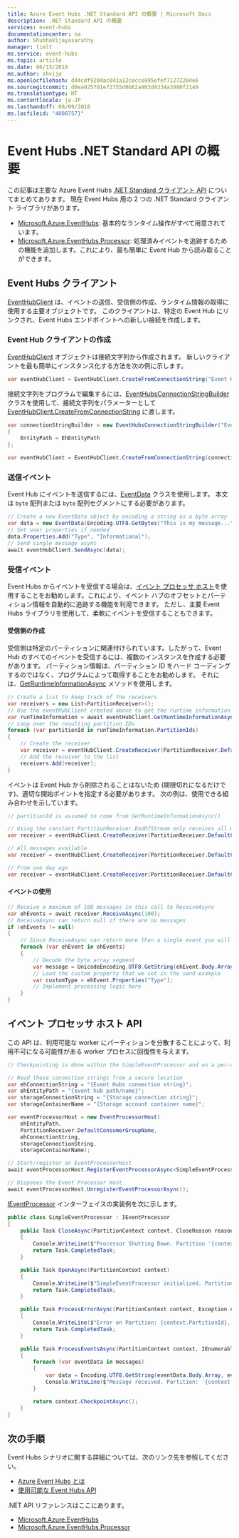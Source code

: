 ```yaml
---
title: Azure Event Hubs .NET Standard API の概要 | Microsoft Docs
description: .NET Standard API の概要
services: event-hubs
documentationcenter: na
author: ShubhaVijayasarathy
manager: timlt
ms.service: event-hubs
ms.topic: article
ms.date: 06/13/2018
ms.author: shvija
ms.openlocfilehash: d44cdf9204ac041a12cecce995efef71272204e6
ms.sourcegitcommit: d0ea925701e72755d0b62a903d4334a3980f2149
ms.translationtype: HT
ms.contentlocale: ja-JP
ms.lasthandoff: 08/09/2018
ms.locfileid: "40007571"
---
```

# <a name="event-hubs-net-standard-api-overview"></a>Event Hubs .NET Standard API の概要

この記事は主要な Azure Event Hubs [.NET Standard クライアント API](https://www.nuget.org/packages/Microsoft.Azure.EventHubs/) についてまとめてあります。 現在 Event Hubs 用の 2 つの .NET Standard クライアント ライブラリがあります。

* [Microsoft.Azure.EventHubs](/dotnet/api/microsoft.azure.eventhubs): 基本的なランタイム操作がすべて用意されています。
* [Microsoft.Azure.EventHubs.Processor](/dotnet/api/microsoft.azure.eventhubs.processor): 処理済みイベントを追跡するための機能を追加します。これにより、最も簡単に Event Hub から読み取ることができます。

## <a name="event-hubs-client"></a>Event Hubs クライアント

[EventHubClient](/dotnet/api/microsoft.azure.eventhubs.eventhubclient) は、イベントの送信、受信側の作成、ランタイム情報の取得に使用する主要オブジェクトです。 このクライアントは、特定の Event Hub にリンクされ、Event Hubs エンドポイントへの新しい接続を作成します。

### <a name="create-an-event-hubs-client"></a>Event Hub クライアントの作成

[EventHubClient](/dotnet/api/microsoft.azure.eventhubs.eventhubclient) オブジェクトは接続文字列から作成されます。 新しいクライアントを最も簡単にインスタンス化する方法を次の例に示します。

```csharp
var eventHubClient = EventHubClient.CreateFromConnectionString("Event Hubs connection string");
```

接続文字列をプログラムで編集するには、[EventHubsConnectionStringBuilder](/dotnet/api/microsoft.azure.eventhubs.eventhubsconnectionstringbuilder) クラスを使用して、接続文字列をパラメーターとして [EventHubClient.CreateFromConnectionString](/dotnet/api/microsoft.azure.eventhubs.eventhubclient#Microsoft_Azure_EventHubs_EventHubClient_CreateFromConnectionString_System_String_) に渡します。

```csharp
var connectionStringBuilder = new EventHubsConnectionStringBuilder("Event Hubs connection string")
{
    EntityPath = EhEntityPath
};

var eventHubClient = EventHubClient.CreateFromConnectionString(connectionStringBuilder.ToString());
```

### <a name="send-events"></a>送信イベント

Event Hub にイベントを送信するには、[EventData](/dotnet/api/microsoft.azure.eventhubs.eventdata) クラスを使用します。 本文は `byte` 配列または `byte` 配列セグメントにする必要があります。

```csharp
// Create a new EventData object by encoding a string as a byte array
var data = new EventData(Encoding.UTF8.GetBytes("This is my message..."));
// Set user properties if needed
data.Properties.Add("Type", "Informational");
// Send single message async
await eventHubClient.SendAsync(data);
```

### <a name="receive-events"></a>受信イベント

Event Hubs からイベントを受信する場合は、[イベント プロセッサ ホスト](#event-processor-host-apis)を使用することをお勧めします。これにより、イベント ハブのオフセットとパーティション情報を自動的に追跡する機能を利用できます。 ただし、主要 Event Hubs ライブラリを使用して、柔軟にイベントを受信することもできます。

#### <a name="create-a-receiver"></a>受信側の作成

受信側は特定のパーティションに関連付けられています。したがって、Event Hub のすべてのイベントを受信するには、複数のインスタンスを作成する必要があります。 パーティション情報は、パーティション ID をハード コーディングするのではなく、プログラムによって取得することをお勧めします。 それには、[GetRuntimeInformationAsync](/dotnet/api/microsoft.azure.eventhubs.eventhubclient#Microsoft_Azure_EventHubs_EventHubClient_GetRuntimeInformationAsync) メソッドを使用します。

```csharp
// Create a list to keep track of the receivers
var receivers = new List<PartitionReceiver>();
// Use the eventHubClient created above to get the runtime information
var runTimeInformation = await eventHubClient.GetRuntimeInformationAsync();
// Loop over the resulting partition IDs
foreach (var partitionId in runTimeInformation.PartitionIds)
{
    // Create the receiver
    var receiver = eventHubClient.CreateReceiver(PartitionReceiver.DefaultConsumerGroupName, partitionId, PartitionReceiver.EndOfStream);
    // Add the receiver to the list
    receivers.Add(receiver);
}
```

イベントは Event Hub から削除されることはないため (期限切れになるだけです)、適切な開始ポイントを指定する必要があります。 次の例は、使用できる組み合わせを示しています。

```csharp
// partitionId is assumed to come from GetRuntimeInformationAsync()

// Using the constant PartitionReceiver.EndOfStream only receives all messages from this point forward.
var receiver = eventHubClient.CreateReceiver(PartitionReceiver.DefaultConsumerGroupName, partitionId, PartitionReceiver.EndOfStream);

// All messages available
var receiver = eventHubClient.CreateReceiver(PartitionReceiver.DefaultConsumerGroupName, partitionId, "-1");

// From one day ago
var receiver = eventHubClient.CreateReceiver(PartitionReceiver.DefaultConsumerGroupName, partitionId, DateTime.Now.AddDays(-1));
```

#### <a name="consume-an-event"></a>イベントの使用

```csharp
// Receive a maximum of 100 messages in this call to ReceiveAsync
var ehEvents = await receiver.ReceiveAsync(100);
// ReceiveAsync can return null if there are no messages
if (ehEvents != null)
{
    // Since ReceiveAsync can return more than a single event you will need a loop to process
    foreach (var ehEvent in ehEvents)
    {
        // Decode the byte array segment
        var message = UnicodeEncoding.UTF8.GetString(ehEvent.Body.Array);
        // Load the custom property that we set in the send example
        var customType = ehEvent.Properties["Type"];
        // Implement processing logic here
    }
}       
```

## <a name="event-processor-host-apis"></a>イベント プロセッサ ホスト API

この API は、利用可能な worker にパーティションを分散することによって、利用不可になる可能性がある worker プロセスに回復性を与えます。

```csharp
// Checkpointing is done within the SimpleEventProcessor and on a per-consumerGroup per-partition basis, workers resume from where they last left off.

// Read these connection strings from a secure location
var ehConnectionString = "{Event Hubs connection string}";
var ehEntityPath = "{event hub path/name}";
var storageConnectionString = "{Storage connection string}";
var storageContainerName = "{Storage account container name}";

var eventProcessorHost = new EventProcessorHost(
    ehEntityPath,
    PartitionReceiver.DefaultConsumerGroupName,
    ehConnectionString,
    storageConnectionString,
    storageContainerName);

// Start/register an EventProcessorHost
await eventProcessorHost.RegisterEventProcessorAsync<SimpleEventProcessor>();

// Disposes the Event Processor Host
await eventProcessorHost.UnregisterEventProcessorAsync();
```

[IEventProcessor](/dotnet/api/microsoft.azure.eventhubs.processor.ieventprocessor) インターフェイスの実装例を次に示します。

```csharp
public class SimpleEventProcessor : IEventProcessor
{
    public Task CloseAsync(PartitionContext context, CloseReason reason)
    {
        Console.WriteLine($"Processor Shutting Down. Partition '{context.PartitionId}', Reason: '{reason}'.");
        return Task.CompletedTask;
    }

    public Task OpenAsync(PartitionContext context)
    {
        Console.WriteLine($"SimpleEventProcessor initialized. Partition: '{context.PartitionId}'");
        return Task.CompletedTask;
    }

    public Task ProcessErrorAsync(PartitionContext context, Exception error)
    {
        Console.WriteLine($"Error on Partition: {context.PartitionId}, Error: {error.Message}");
        return Task.CompletedTask;
    }

    public Task ProcessEventsAsync(PartitionContext context, IEnumerable<EventData> messages)
    {
        foreach (var eventData in messages)
        {
            var data = Encoding.UTF8.GetString(eventData.Body.Array, eventData.Body.Offset, eventData.Body.Count);
            Console.WriteLine($"Message received. Partition: '{context.PartitionId}', Data: '{data}'");
        }

        return context.CheckpointAsync();
    }
}
```

## <a name="next-steps"></a>次の手順

Event Hubs シナリオに関する詳細については、次のリンク先を参照してください。

* [Azure Event Hubs とは](event-hubs-what-is-event-hubs.md)
* [使用可能な Event Hubs API](event-hubs-api-overview.md)

.NET API リファレンスはここにあります。

* [Microsoft.Azure.EventHubs](/dotnet/api/microsoft.azure.eventhubs)
* [Microsoft.Azure.EventHubs.Processor](/dotnet/api/microsoft.azure.eventhubs.processor)